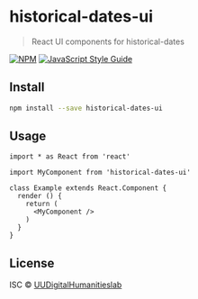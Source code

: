 # historical-dates-ui

> React UI components for historical-dates

[![NPM](https://img.shields.io/npm/v/historical-dates-ui.svg)](https://www.npmjs.com/package/historical-dates-ui) [![JavaScript Style Guide](https://img.shields.io/badge/code_style-standard-brightgreen.svg)](https://standardjs.com)

## Install

```bash
npm install --save historical-dates-ui
```

## Usage

```tsx
import * as React from 'react'

import MyComponent from 'historical-dates-ui'

class Example extends React.Component {
  render () {
    return (
      <MyComponent />
    )
  }
}
```

## License

ISC © [UUDigitalHumanitieslab](https://github.com/UUDigitalHumanitieslab)
